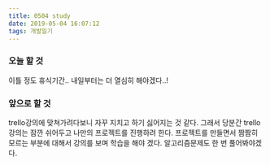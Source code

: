 ```yaml
---
title: 0504 study
date: 2019-05-04 16:07:12
tags: 개발일기
---
```


### 오늘 할 것

이틀 정도 휴식기간.. 내일부터는 더 열심히 해야겠다..!

### 앞으로 할 것

trello강의에 맞쳐가려다보니 자꾸 지치고 하기 싫어지는 것 같다. 그래서 당분간 trello강의는 잠깐 쉬어두고 나만의 프로젝트를 진행하려 한다. 프로젝트를 만들면서 짬짬히 모르는 부분에 대해서 강의를 보며 학습을 해야 겠다.
알고리즘문제도 한 번 풀어봐야겠다.
